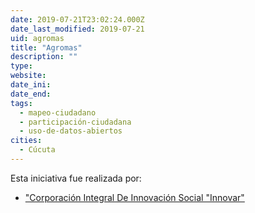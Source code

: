 ```yaml
---
date: 2019-07-21T23:02:24.000Z
date_last_modified: 2019-07-21
uid: agromas
title: "Agromas"
description: ""
type: 
website: 
date_ini: 
date_end: 
tags:
  - mapeo-ciudadano
  - participación-ciudadana
  - uso-de-datos-abiertos
cities: 
  - Cúcuta
---
```


Esta iniciativa fue realizada por:

- ["Corporación Integral De Innovación Social \"Innovar\"](/organizaciones/corporacion-integral-de-innovacion-social-innovar)

